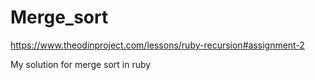 # Merge_sort

https://www.theodinproject.com/lessons/ruby-recursion#assignment-2

My solution for merge sort in ruby
